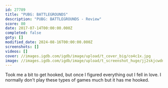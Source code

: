 ```yaml
---
id: 27789
title: "PUBG: BATTLEGROUNDS"
description: "PUBG: BATTLEGROUNDS - Review"
score: 80
date: 2017-07-14T00:00:00.000Z
completed: false
goty: []
modified_date: 2024-08-16T00:00:00.000Z
screenshots: []
videos: []
cover: //images.igdb.com/igdb/image/upload/t_cover_big/co4c1x.jpg
image: //images.igdb.com/igdb/image/upload/t_screenshot_huge/jj2skjcwdnv0qavbutlh.jpg
---
```

Took me a bit to get hooked, but once I figured everything out I fell in love. I normally don't play these types of games much but it has me hooked.